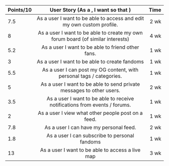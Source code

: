 | Points/10	| User Story (As a <user>, I want <a goal> so that <reason>) 										| Time 	|
|-----------|:-----------------------------------------------------------------------------:|------:|
|7.5				|As a user I want to be able to access and edit my own custom profile.					|2 wk		|
|8					|As a user I want to be able to create my own forum board (of similar interests)|4 wk		|
|5.2				|As a user I want to be able to friend other fans.															|1 wk		|
|3					|As a user I want to be able to create fandoms																	|1 wk		|
|5.5				|As a user I can post my OG content, with personal tags / categories.						|1 wk		|
|5					|As a user I want to be able to send private messages to other users. 					|2 wk		|
|3.5				|As a user I want to be able to receive notifications from events / forums.			|1 wk		|
|2					|As a user I view what other people post on a feed.															|1 wk		|
|7.8				|As a user I can have my personal feed.																					|2 wk		|
|1.8				|As a user I can subscribe to personal fandoms																	|1 wk		|
|13					|As a user I want to be able to access a live map																|3 wk		|
